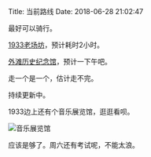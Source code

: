 Title: 当前路线
Date: 2018-06-28 21:02:47


最好可以骑行。

[1933老场坊](https://panhaoyu.gitee.io/2018/06/28/1933%E8%80%81%E5%9C%BA%E5%9D%8A%E5%A4%87%E8%80%83/)，预计耗时2小时。

[外滩历史纪念馆](https://panhaoyu.gitee.io/2018/06/28/%E5%A4%96%E6%BB%A9%E5%8E%86%E5%8F%B2%E7%BA%AA%E5%BF%B5%E9%A6%86%E5%A4%87%E8%80%83/)，预计一下午吧。

走一个是一个，估计走不完。

持续更新中。

1933边上还有个音乐展览馆，逛逛看呗。

![音乐展览馆](http://pb19xmrym.bkt.clouddn.com/小书匠/1530192570210.jpg)

应该是够了。周六还有考试呢，不能太浪。